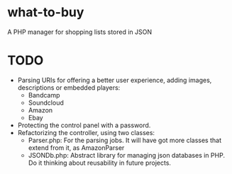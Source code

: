 # what-to-buy
A PHP manager for shopping lists stored in JSON

# TODO
- Parsing URIs for offering a better user experience, adding images, descriptions or embedded players:
  - Bandcamp
  - Soundcloud
  - Amazon
  - Ebay
- Protecting the control panel with a password.
- Refactorizing the controller, using two classes:
  - Parser.php: For the parsing jobs. It will have got more classes that extend from it, as AmazonParser
  - JSONDb.php: Abstract library for managing json databases in PHP. Do it thinking about reusability in future projects.
